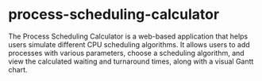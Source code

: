 # process-scheduling-calculator
The Process Scheduling Calculator is a web-based application that helps users simulate different CPU scheduling algorithms. It allows users to add processes with various parameters, choose a scheduling algorithm, and view the calculated waiting and turnaround times, along with a visual Gantt chart.
